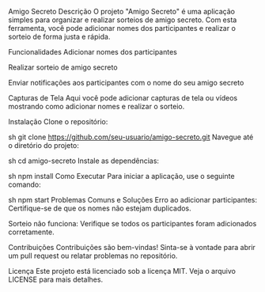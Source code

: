 Amigo Secreto
Descrição
O projeto "Amigo Secreto" é uma aplicação simples para organizar e realizar sorteios de amigo secreto. Com esta ferramenta, você pode adicionar nomes dos participantes e realizar o sorteio de forma justa e rápida.

Funcionalidades
Adicionar nomes dos participantes

Realizar sorteio de amigo secreto

Enviar notificações aos participantes com o nome do seu amigo secreto

Capturas de Tela
Aqui você pode adicionar capturas de tela ou vídeos mostrando como adicionar nomes e realizar o sorteio.


Instalação
Clone o repositório:

sh
git clone https://github.com/seu-usuario/amigo-secreto.git
Navegue até o diretório do projeto:

sh
cd amigo-secreto
Instale as dependências:

sh
npm install
Como Executar
Para iniciar a aplicação, use o seguinte comando:

sh
npm start
Problemas Comuns e Soluções
Erro ao adicionar participantes: Certifique-se de que os nomes não estejam duplicados.

Sorteio não funciona: Verifique se todos os participantes foram adicionados corretamente.

Contribuições
Contribuições são bem-vindas! Sinta-se à vontade para abrir um pull request ou relatar problemas no repositório.

Licença
Este projeto está licenciado sob a licença MIT. Veja o arquivo LICENSE para mais detalhes.
